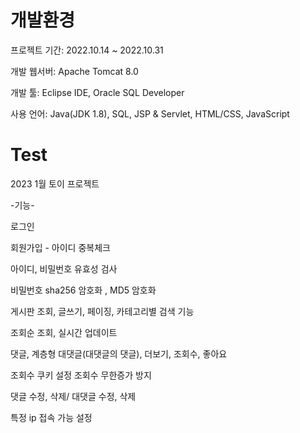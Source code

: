 # 개발환경
프로젝트 기간: 2022.10.14 ~ 2022.10.31

개발 웹서버: Apache Tomcat 8.0

개발 툴: Eclipse IDE, Oracle SQL Developer

사용 언어: Java(JDK 1.8), SQL, JSP & Servlet, HTML/CSS, JavaScript

# Test
2023 1월 토이 프로젝트

-기능- 

로그인

회원가입 - 아이디 중복체크

아이디, 비밀번호 유효성 검사

비밀번호 sha256 암호화 , MD5 암호화

게시판 조회, 글쓰기, 페이징, 카테고리별 검색 기능

조회순 조회, 실시간 업데이트

댓글, 계층형 대댓글(대댓글의 댓글), 더보기, 조회수, 좋아요

조회수 쿠키 설정 조회수 무한증가 방지

댓글 수정, 삭제/ 대댓글 수정, 삭제

특정 ip 접속 가능 설정



